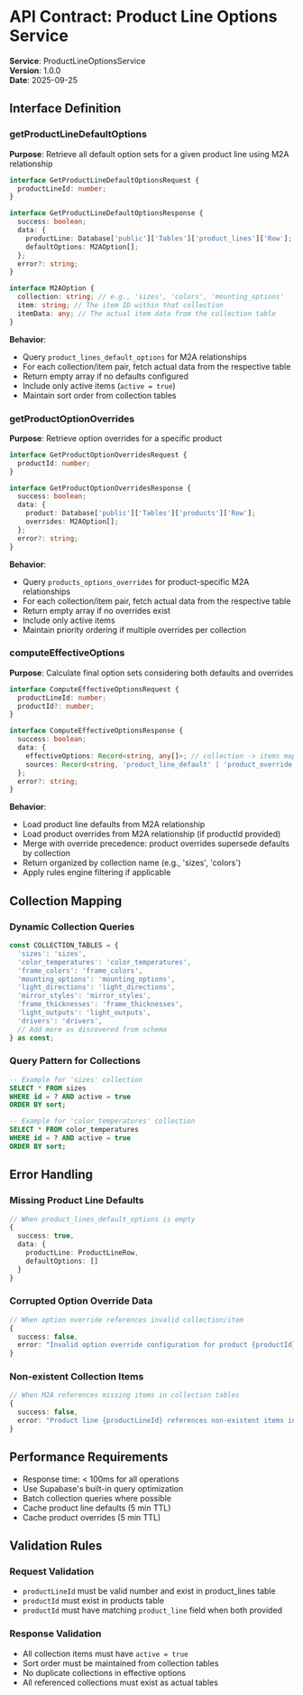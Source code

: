 # API Contract: Product Line Options Service

**Service**: ProductLineOptionsService  
**Version**: 1.0.0  
**Date**: 2025-09-25

## Interface Definition

### getProductLineDefaultOptions
**Purpose**: Retrieve all default option sets for a given product line using M2A relationship

```typescript
interface GetProductLineDefaultOptionsRequest {
  productLineId: number;
}

interface GetProductLineDefaultOptionsResponse {
  success: boolean;
  data: {
    productLine: Database['public']['Tables']['product_lines']['Row'];
    defaultOptions: M2AOption[];
  };
  error?: string;
}

interface M2AOption {
  collection: string; // e.g., 'sizes', 'colors', 'mounting_options'
  item: string; // The item ID within that collection
  itemData: any; // The actual item data from the collection table
}
```

**Behavior**:
- Query `product_lines_default_options` for M2A relationships
- For each collection/item pair, fetch actual data from the respective table
- Return empty array if no defaults configured
- Include only active items (`active = true`)
- Maintain sort order from collection tables

### getProductOptionOverrides
**Purpose**: Retrieve option overrides for a specific product

```typescript
interface GetProductOptionOverridesRequest {
  productId: number;
}

interface GetProductOptionOverridesResponse {
  success: boolean;
  data: {
    product: Database['public']['Tables']['products']['Row'];
    overrides: M2AOption[];
  };
  error?: string;
}
```

**Behavior**:
- Query `products_options_overrides` for product-specific M2A relationships
- For each collection/item pair, fetch actual data from the respective table
- Return empty array if no overrides exist
- Include only active items
- Maintain priority ordering if multiple overrides per collection

### computeEffectiveOptions
**Purpose**: Calculate final option sets considering both defaults and overrides

```typescript
interface ComputeEffectiveOptionsRequest {
  productLineId: number;
  productId?: number;
}

interface ComputeEffectiveOptionsResponse {
  success: boolean;
  data: {
    effectiveOptions: Record<string, any[]>; // collection -> items mapping
    sources: Record<string, 'product_line_default' | 'product_override'>; // collection -> source
  };
  error?: string;
}
```

**Behavior**:
- Load product line defaults from M2A relationship
- Load product overrides from M2A relationship (if productId provided)
- Merge with override precedence: product overrides supersede defaults by collection
- Return organized by collection name (e.g., 'sizes', 'colors')
- Apply rules engine filtering if applicable

## Collection Mapping

### Dynamic Collection Queries
```typescript
const COLLECTION_TABLES = {
  'sizes': 'sizes',
  'color_temperatures': 'color_temperatures',
  'frame_colors': 'frame_colors',
  'mounting_options': 'mounting_options',
  'light_directions': 'light_directions',
  'mirror_styles': 'mirror_styles',
  'frame_thicknesses': 'frame_thicknesses',
  'light_outputs': 'light_outputs',
  'drivers': 'drivers',
  // Add more as discovered from schema
} as const;
```

### Query Pattern for Collections
```sql
-- Example for 'sizes' collection
SELECT * FROM sizes 
WHERE id = ? AND active = true 
ORDER BY sort;

-- Example for 'color_temperatures' collection  
SELECT * FROM color_temperatures 
WHERE id = ? AND active = true 
ORDER BY sort;
```

## Error Handling

### Missing Product Line Defaults
```typescript
// When product_lines_default_options is empty
{
  success: true,
  data: {
    productLine: ProductLineRow,
    defaultOptions: []
  }
}
```

### Corrupted Option Override Data
```typescript
// When option override references invalid collection/item
{
  success: false,
  error: "Invalid option override configuration for product {productId}. Admin intervention required."
}
```

### Non-existent Collection Items
```typescript
// When M2A references missing items in collection tables
{
  success: false,
  error: "Product line {productLineId} references non-existent items in {collection}. Configuration error."
}
```

## Performance Requirements

- Response time: < 100ms for all operations
- Use Supabase's built-in query optimization
- Batch collection queries where possible
- Cache product line defaults (5 min TTL)
- Cache product overrides (5 min TTL)

## Validation Rules

### Request Validation
- `productLineId` must be valid number and exist in product_lines table
- `productId` must exist in products table
- `productId` must have matching `product_line` field when both provided

### Response Validation
- All collection items must have `active = true`
- Sort order must be maintained from collection tables
- No duplicate collections in effective options
- All referenced collections must exist as actual tables